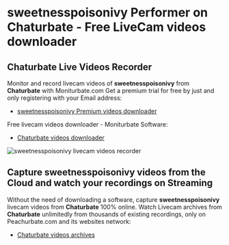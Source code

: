 # sweetnesspoisonivy Performer on Chaturbate - Free LiveCam videos downloader

## Chaturbate Live Videos Recorder

Monitor and record livecam videos of **sweetnesspoisonivy** from **Chaturbate** with Moniturbate.com
Get a premium trial for free by just and only registering with your Email address:
* [sweetnesspoisonivy Premium videos downloader](https://moniturbate.com/request-demo-licence-key.html)

Free livecam videos downloader - Moniturbate Software:
* [Chaturbate videos downloader](https://moniturbate.com/moniturbate-download-software.html)

![sweetnesspoisonivy livecam videos recorder](https://peachurnet.com/templates/moniturbate-software.png)


## Capture sweetnesspoisonivy videos from the Cloud and watch your recordings on Streaming

Without the need of downloading a software, capture **sweetnesspoisonivy** livecam videos from **Chaturbate** 100% online.
Watch Livecam archives from **Chaturbate** unlimitedly from thousands of existing recordings, only on Peachurbate.com and its websites network:
* [Chaturbate videos archives](https://peachurnet.com/)